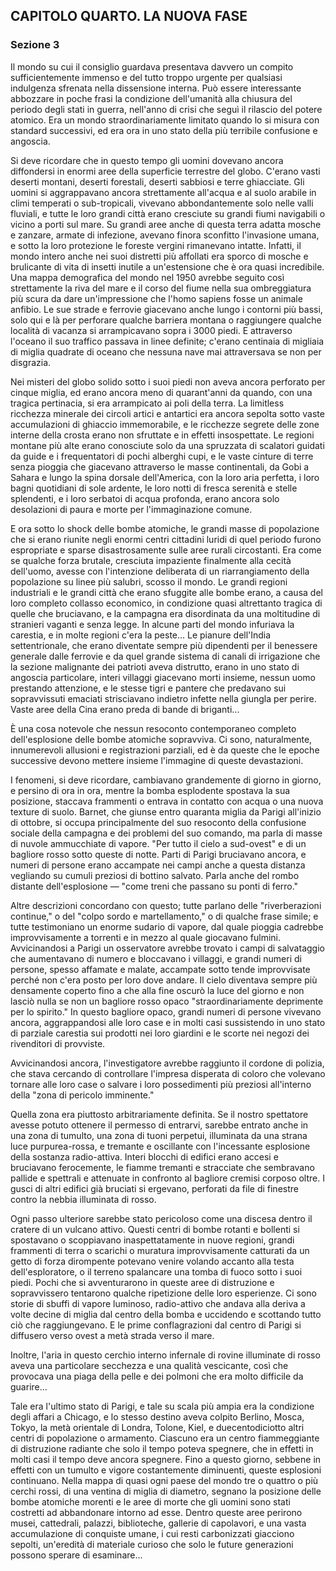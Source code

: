 ## CAPITOLO QUARTO. LA NUOVA FASE

### Sezione 3

Il mondo su cui il consiglio guardava presentava davvero un compito sufficientemente immenso e del tutto troppo urgente per qualsiasi indulgenza sfrenata nella dissensione interna. Può essere interessante abbozzare in poche frasi la condizione dell'umanità alla chiusura del periodo degli stati in guerra, nell'anno di crisi che seguì il rilascio del potere atomico. Era un mondo straordinariamente limitato quando lo si misura con standard successivi, ed era ora in uno stato della più terribile confusione e angoscia.

Si deve ricordare che in questo tempo gli uomini dovevano ancora diffondersi in enormi aree della superficie terrestre del globo. C'erano vasti deserti montani, deserti forestali, deserti sabbiosi e terre ghiacciate. Gli uomini si aggrappavano ancora strettamente all'acqua e al suolo arabile in climi temperati o sub-tropicali, vivevano abbondantemente solo nelle valli fluviali, e tutte le loro grandi città erano cresciute su grandi fiumi navigabili o vicino a porti sul mare. Su grandi aree anche di questa terra adatta mosche e zanzare, armate di infezione, avevano finora sconfitto l'invasione umana, e sotto la loro protezione le foreste vergini rimanevano intatte. Infatti, il mondo intero anche nei suoi distretti più affollati era sporco di mosche e brulicante di vita di insetti inutile a un'estensione che è ora quasi incredibile. Una mappa demografica del mondo nel 1950 avrebbe seguito così strettamente la riva del mare e il corso del fiume nella sua ombreggiatura più scura da dare un'impressione che l'homo sapiens fosse un animale anfibio. Le sue strade e ferrovie giacevano anche lungo i contorni più bassi, solo qui e là per perforare qualche barriera montana o raggiungere qualche località di vacanza si arrampicavano sopra i 3000 piedi. E attraverso l'oceano il suo traffico passava in linee definite; c'erano centinaia di migliaia di miglia quadrate di oceano che nessuna nave mai attraversava se non per disgrazia.

Nei misteri del globo solido sotto i suoi piedi non aveva ancora perforato per cinque miglia, ed erano ancora meno di quarant'anni da quando, con una tragica pertinacia, si era arrampicato ai poli della terra. La limitless ricchezza minerale dei circoli artici e antartici era ancora sepolta sotto vaste accumulazioni di ghiaccio immemorabile, e le ricchezze segrete delle zone interne della crosta erano non sfruttate e in effetti insospettate. Le regioni montane più alte erano conosciute solo da una spruzzata di scalatori guidati da guide e i frequentatori di pochi alberghi cupi, e le vaste cinture di terre senza pioggia che giacevano attraverso le masse continentali, da Gobi a Sahara e lungo la spina dorsale dell'America, con la loro aria perfetta, i loro bagni quotidiani di sole ardente, le loro notti di fresca serenità e stelle splendenti, e i loro serbatoi di acqua profonda, erano ancora solo desolazioni di paura e morte per l'immaginazione comune.

E ora sotto lo shock delle bombe atomiche, le grandi masse di popolazione che si erano riunite negli enormi centri cittadini luridi di quel periodo furono espropriate e sparse disastrosamente sulle aree rurali circostanti. Era come se qualche forza brutale, cresciuta impaziente finalmente alla cecità dell'uomo, avesse con l'intenzione deliberata di un riarrangiamento della popolazione su linee più salubri, scosso il mondo. Le grandi regioni industriali e le grandi città che erano sfuggite alle bombe erano, a causa del loro completo collasso economico, in condizione quasi altrettanto tragica di quelle che bruciavano, e la campagna era disordinata da una moltitudine di stranieri vaganti e senza legge. In alcune parti del mondo infuriava la carestia, e in molte regioni c'era la peste... Le pianure dell'India settentrionale, che erano diventate sempre più dipendenti per il benessere generale dalle ferrovie e da quel grande sistema di canali di irrigazione che la sezione malignante dei patrioti aveva distrutto, erano in uno stato di angoscia particolare, interi villaggi giacevano morti insieme, nessun uomo prestando attenzione, e le stesse tigri e pantere che predavano sui sopravvissuti emaciati strisciavano indietro infette nella giungla per perire. Vaste aree della Cina erano preda di bande di briganti...

È una cosa notevole che nessun resoconto contemporaneo completo dell'esplosione delle bombe atomiche sopravviva. Ci sono, naturalmente, innumerevoli allusioni e registrazioni parziali, ed è da queste che le epoche successive devono mettere insieme l'immagine di queste devastazioni.

I fenomeni, si deve ricordare, cambiavano grandemente di giorno in giorno, e persino di ora in ora, mentre la bomba esplodente spostava la sua posizione, staccava frammenti o entrava in contatto con acqua o una nuova texture di suolo. Barnet, che giunse entro quaranta miglia da Parigi all'inizio di ottobre, si occupa principalmente del suo resoconto della confusione sociale della campagna e dei problemi del suo comando, ma parla di masse di nuvole ammucchiate di vapore. "Per tutto il cielo a sud-ovest" e di un bagliore rosso sotto queste di notte. Parti di Parigi bruciavano ancora, e numeri di persone erano accampate nei campi anche a questa distanza vegliando su cumuli preziosi di bottino salvato. Parla anche del rombo distante dell'esplosione — "come treni che passano su ponti di ferro."

Altre descrizioni concordano con questo; tutte parlano delle "riverberazioni continue," o del "colpo sordo e martellamento," o di qualche frase simile; e tutte testimoniano un enorme sudario di vapore, dal quale pioggia cadrebbe improvvisamente a torrenti e in mezzo al quale giocavano fulmini. Avvicinandosi a Parigi un osservatore avrebbe trovato i campi di salvataggio che aumentavano di numero e bloccavano i villaggi, e grandi numeri di persone, spesso affamate e malate, accampate sotto tende improvvisate perché non c'era posto per loro dove andare. Il cielo diventava sempre più densamente coperto fino a che alla fine oscurò la luce del giorno e non lasciò nulla se non un bagliore rosso opaco "straordinariamente deprimente per lo spirito." In questo bagliore opaco, grandi numeri di persone vivevano ancora, aggrappandosi alle loro case e in molti casi sussistendo in uno stato di parziale carestia sui prodotti nei loro giardini e le scorte nei negozi dei rivenditori di provviste.

Avvicinandosi ancora, l'investigatore avrebbe raggiunto il cordone di polizia, che stava cercando di controllare l'impresa disperata di coloro che volevano tornare alle loro case o salvare i loro possedimenti più preziosi all'interno della "zona di pericolo imminente."

Quella zona era piuttosto arbitrariamente definita. Se il nostro spettatore avesse potuto ottenere il permesso di entrarvi, sarebbe entrato anche in una zona di tumulto, una zona di tuoni perpetui, illuminata da una strana luce purpurea-rossa, e tremante e oscillante con l'incessante esplosione della sostanza radio-attiva. Interi blocchi di edifici erano accesi e bruciavano ferocemente, le fiamme tremanti e stracciate che sembravano pallide e spettrali e attenuate in confronto al bagliore cremisi corposo oltre. I gusci di altri edifici già bruciati si ergevano, perforati da file di finestre contro la nebbia illuminata di rosso.

Ogni passo ulteriore sarebbe stato pericoloso come una discesa dentro il cratere di un vulcano attivo. Questi centri di bombe rotanti e bollenti si spostavano o scoppiavano inaspettatamente in nuove regioni, grandi frammenti di terra o scarichi o muratura improvvisamente catturati da un getto di forza dirompente potevano venire volando accanto alla testa dell'esploratore, o il terreno spalancare una tomba di fuoco sotto i suoi piedi. Pochi che si avventurarono in queste aree di distruzione e sopravvissero tentarono qualche ripetizione delle loro esperienze. Ci sono storie di sbuffi di vapore luminoso, radio-attivo che andava alla deriva a volte decine di miglia dal centro della bomba e uccidendo e scottando tutto ciò che raggiungevano. E le prime conflagrazioni dal centro di Parigi si diffusero verso ovest a metà strada verso il mare.

Inoltre, l'aria in questo cerchio interno infernale di rovine illuminate di rosso aveva una particolare secchezza e una qualità vescicante, così che provocava una piaga della pelle e dei polmoni che era molto difficile da guarire...

Tale era l'ultimo stato di Parigi, e tale su scala più ampia era la condizione degli affari a Chicago, e lo stesso destino aveva colpito Berlino, Mosca, Tokyo, la metà orientale di Londra, Tolone, Kiel, e duecentodiciotto altri centri di popolazione o armamento. Ciascuno era un centro fiammeggiante di distruzione radiante che solo il tempo poteva spegnere, che in effetti in molti casi il tempo deve ancora spegnere. Fino a questo giorno, sebbene in effetti con un tumulto e vigore costantemente diminuenti, queste esplosioni continuano. Nella mappa di quasi ogni paese del mondo tre o quattro o più cerchi rossi, di una ventina di miglia di diametro, segnano la posizione delle bombe atomiche morenti e le aree di morte che gli uomini sono stati costretti ad abbandonare intorno ad esse. Dentro queste aree perirono musei, cattedrali, palazzi, biblioteche, gallerie di capolavori, e una vasta accumulazione di conquiste umane, i cui resti carbonizzati giacciono sepolti, un'eredità di materiale curioso che solo le future generazioni possono sperare di esaminare...
